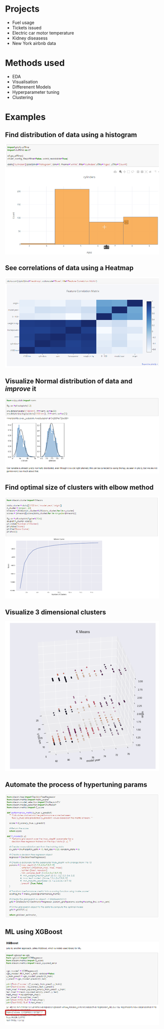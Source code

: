 # Projects

* Fuel usage
* Tickets issued
* Electric car motor temperature
* Kidney diseasess
* New York airbnb data

# Methods used
  * EDA
  * Visualisation
  * Differenent Models
  * Hyperparameter tuning
  * Clustering
  
# Examples

## Find distribution of data using a histogram
![alt text](https://raw.githubusercontent.com/jkbngl/DS/master/img/histogram.png)

## See correlations of data using a Heatmap 
![alt text](https://raw.githubusercontent.com/jkbngl/DS/master/img/heatmap.png)

## Visualize Normal distribution of data and *improve* it
![alt text](https://raw.githubusercontent.com/jkbngl/DS/master/img/normal_distribution.png)

## Find optimal size of clusters with elbow method
![alt text](https://raw.githubusercontent.com/jkbngl/DS/master/img/elbow_method.png)

## Visualize 3 dimensional clusters
![alt text](https://raw.githubusercontent.com/jkbngl/DS/master/img/3d_cluster.png)

## Automate the process of hypertuning params
![alt text](https://raw.githubusercontent.com/jkbngl/DS/master/img/automated_hypertuning.png)

## ML using XGBoost
![alt text](https://raw.githubusercontent.com/jkbngl/DS/master/img/xg_boost_regressor.png)
